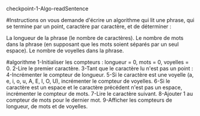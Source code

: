 checkpoint-1-Algo-readSentence

#Instructions
on vous demande d'écrire un algorithme qui lit une phrase, qui se termine par un point, caractère par caractère, et de déterminer :

La longueur de la phrase (le nombre de caractères).
Le nombre de mots dans la phrase (en supposant que les mots soient séparés par un seul espace).
Le nombre de voyelles dans la phrase.

#algorithme 
1-Initialiser les compteurs : longueur = 0, mots = 0, voyelles = 0.
2-Lire le premier caractère. 
3-Tant que le caractère lu n'est pas un point : 
4-Incrémenter le compteur de longueur. 
5-Si le caractère est une voyelle (a, e, i, o, u, A, E, I, O, U), incrémenter le compteur de voyelles. 
6-Si le caractère est un espace et le caractère précédent n'est pas un espace, incrémenter le compteur de mots. 
7-Lire le caractère suivant. 
8-Ajouter 1 au compteur de mots pour le dernier mot.
9-Afficher les compteurs de longueur, de mots et de voyelles.

